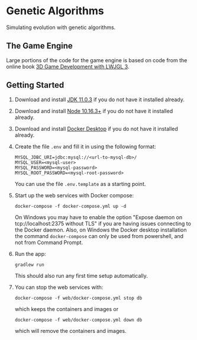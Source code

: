 # Genetic Algorithms
Simulating evolution with genetic algorithms.

## The Game Engine
Large portions of the code for the game engine is based on code from the online book [3D Game Development with LWJGL 3](https://ahbejarano.gitbook.io/lwjglgamedev/).

## Getting Started
1.  Download and install [JDK 11.0.3](https://www.oracle.com/technetwork/java/javase/downloads/jdk11-downloads-5066655.html)
    if you do not have it installed already.
    
2.  Download and install [Node 10.16.3+](https://nodejs.org/en/download/) if you do not have it installed already.

2.  Download and install [Docker Desktop](https://www.docker.com/products/docker-desktop) if you do not have it installed already.

3.  Create the file `.env` and fill it in using the following format:
    ```.env
    MYSQL_JDBC_URI=jdbc:mysql://<url-to-mysql-db>/
    MYSQL_USER=<mysql-user>
    MYSQL_PASSWORD=<mysql-password>
    MYSQL_ROOT_PASSWORD=<mysql-root-password>
    ```
    You can use the file `.env.template` as a starting point.
    
4.  Start up the web services with Docker compose:
    ```shell script
    docker-compose -f docker-compose.yml up -d
    ```
    On Windows you may have to enable the option "Expose daemon on tcp://localhost:2375 without TLS" if you are having 
    issues connecting to the Docker daemon. Also, on Windows the Docker desktop installation the command 
    `docker-compose` can only be used from powershell, and not from Command Prompt.  

5.  Run the app:
    ```shell script
    gradlew run
    ```
    This should also run any first time setup automatically.
    
6.  You can stop the web services with:
    ```shell script
    docker-compose -f web/docker-compose.yml stop db
    ```
    which keeps the containers and images or
    ```shell script
    docker-compose -f web/docker-compose.yml down db
    ```
    which will remove the containers and images.